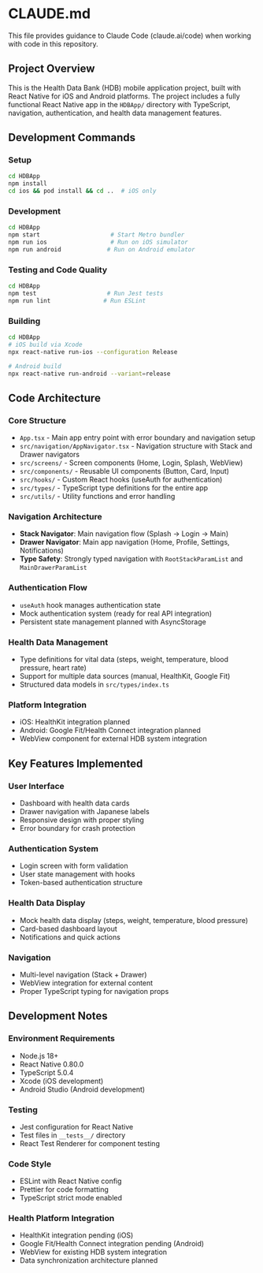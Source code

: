 # CLAUDE.md

This file provides guidance to Claude Code (claude.ai/code) when working with code in this repository.

## Project Overview

This is the Health Data Bank (HDB) mobile application project, built with React Native for iOS and Android platforms. The project includes a fully functional React Native app in the `HDBApp/` directory with TypeScript, navigation, authentication, and health data management features.

## Development Commands

### Setup
```bash
cd HDBApp
npm install
cd ios && pod install && cd ..  # iOS only
```

### Development
```bash
cd HDBApp
npm start                    # Start Metro bundler
npm run ios                  # Run on iOS simulator
npm run android             # Run on Android emulator
```

### Testing and Code Quality
```bash
cd HDBApp
npm test                    # Run Jest tests
npm run lint               # Run ESLint
```

### Building
```bash
cd HDBApp
# iOS build via Xcode
npx react-native run-ios --configuration Release

# Android build
npx react-native run-android --variant=release
```

## Code Architecture

### Core Structure
- `App.tsx` - Main app entry point with error boundary and navigation setup
- `src/navigation/AppNavigator.tsx` - Navigation structure with Stack and Drawer navigators
- `src/screens/` - Screen components (Home, Login, Splash, WebView)
- `src/components/` - Reusable UI components (Button, Card, Input)
- `src/hooks/` - Custom React hooks (useAuth for authentication)
- `src/types/` - TypeScript type definitions for the entire app
- `src/utils/` - Utility functions and error handling

### Navigation Architecture
- **Stack Navigator**: Main navigation flow (Splash → Login → Main)
- **Drawer Navigator**: Main app navigation (Home, Profile, Settings, Notifications)  
- **Type Safety**: Strongly typed navigation with `RootStackParamList` and `MainDrawerParamList`

### Authentication Flow
- `useAuth` hook manages authentication state
- Mock authentication system (ready for real API integration)
- Persistent state management planned with AsyncStorage

### Health Data Management
- Type definitions for vital data (steps, weight, temperature, blood pressure, heart rate)
- Support for multiple data sources (manual, HealthKit, Google Fit)
- Structured data models in `src/types/index.ts`

### Platform Integration
- iOS: HealthKit integration planned
- Android: Google Fit/Health Connect integration planned
- WebView component for external HDB system integration

## Key Features Implemented

### User Interface
- Dashboard with health data cards
- Drawer navigation with Japanese labels
- Responsive design with proper styling
- Error boundary for crash protection

### Authentication System
- Login screen with form validation
- User state management with hooks
- Token-based authentication structure

### Health Data Display
- Mock health data display (steps, weight, temperature, blood pressure)
- Card-based dashboard layout
- Notifications and quick actions

### Navigation
- Multi-level navigation (Stack + Drawer)
- WebView integration for external content
- Proper TypeScript typing for navigation props

## Development Notes

### Environment Requirements
- Node.js 18+
- React Native 0.80.0
- TypeScript 5.0.4
- Xcode (iOS development)
- Android Studio (Android development)

### Testing
- Jest configuration for React Native
- Test files in `__tests__/` directory
- React Test Renderer for component testing

### Code Style
- ESLint with React Native config
- Prettier for code formatting
- TypeScript strict mode enabled

### Health Platform Integration
- HealthKit integration pending (iOS)
- Google Fit/Health Connect integration pending (Android)
- WebView for existing HDB system integration
- Data synchronization architecture planned